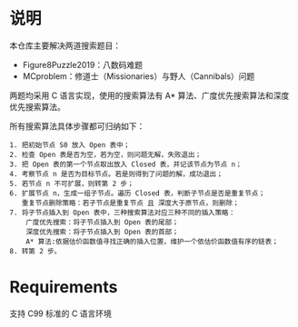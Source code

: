 # 说明
本仓库主要解决两道搜索题目：  
* Figure8Puzzle2019：八数码难题
* MCproblem：修道士（Missionaries）与野人（Cannibals）问题

两题均采用 C 语言实现，使用的搜索算法有 A\* 算法、广度优先搜索算法和深度优先搜索算法。  

所有搜索算法具体步骤都可归纳如下：  
```
1. 把初始节点 S0 放入 Open 表中；  
2. 检查 Open 表是否为空，若为空，则问题无解，失败退出；  
3. 把 Open 表的第一个节点取出放入 Closed 表，并记该节点为节点 n；  
4. 考察节点 n 是否为目标节点。若是则得到了问题的解，成功退出；  
5. 若节点 n 不可扩展，则转第 2 步；  
6. 扩展节点 n，生成一组子节点。遍历 Closed 表，判断子节点是否是重复节点；  
   重复节点删除策略：若子节点是重复节点 且 深度大于原节点，则删除；  
7. 将子节点插入到 Open 表中，三种搜索算法对应三种不同的插入策略：
	广度优先搜索：将子节点插入到 Open 表的尾部；
	深度优先搜索：将子节点插入到 Open 表的首部；
	A* 算法:依据估价函数值寻找正确的插入位置，维护一个依估价函数值有序的链表；
8. 转第 2 步。  
```

# Requirements
支持 C99 标准的 C 语言环境
